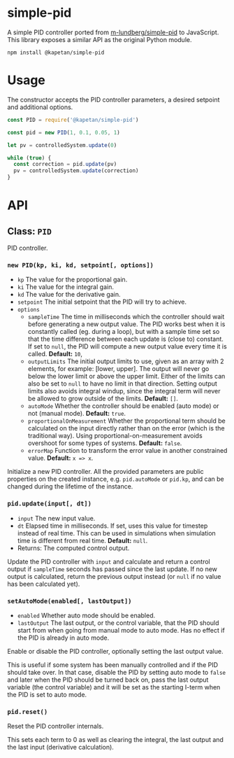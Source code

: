 # simple-pid

A simple PID controller ported from [m-lundberg/simple-pid](https://github.com/m-lundberg/simple-pid) to JavaScript. This library exposes a similar API as the original Python module.

    npm install @kapetan/simple-pid

# Usage

The constructor accepts the PID controller parameters, a desired setpoint and additional options.

```js
const PID = require('@kapetan/simple-pid')

const pid = new PID(1, 0.1, 0.05, 1)

let pv = controlledSystem.update(0)

while (true) {
  const correction = pid.update(pv)
  pv = controlledSystem.update(correction)
}
```

# API

## Class: `PID`

PID controller.

### `new PID(kp, ki, kd, setpoint[, options])`

* `kp` The value for the proportional gain.
* `ki` The value for the integral gain.
* `kd` The value for the derivative gain.
* `setpoint` The initial setpoint that the PID will try to achieve.
* `options`
    * `sampleTime` The time in milliseconds which the controller should wait before generating a new output value. The PID works best when it is constantly called (eg. during a loop), but with a sample time set so that the time difference between each update is (close to) constant. If set to `null`, the PID will compute a new output value every time it is called. **Default:** `10`,
    * `outputLimits` The initial output limits to use, given as an array with 2 elements, for example: [lower, upper]. The output will never go below the lower limit or above the upper limit. Either of the limits can also be set to `null` to have no limit in that direction. Setting output limits also avoids integral windup, since the integral term will never be allowed to grow outside of the limits. **Default:** `[]`.
    * `autoMode` Whether the controller should be enabled (auto mode) or not (manual mode). **Default:** `true`.
    * `proportionalOnMeasurement` Whether the proportional term should be calculated on the input directly rather than on the error (which is the traditional way). Using proportional-on-measurement avoids overshoot for some types of systems. **Default:** `false`.
    * `errorMap` Function to transform the error value in another constrained value. **Default:** `x => x`.

Initialize a new PID controller. All the provided parameters are public properties on the created instance, e.g. `pid.autoMode` or `pid.kp`, and can be changed during the lifetime of the instance.

### `pid.update(input[, dt])`

* `input` The new input value.
* `dt` Elapsed time in milliseconds. If set, uses this value for timestep instead of real time. This can be used in simulations when simulation time is different from real time. **Default:** `null`.
* Returns: The computed control output.

Update the PID controller with `input` and calculate and return a control output if `sampleTime` seconds has passed since the last update. If no new output is calculated, return the previous output instead (or `null` if no value has been calculated yet).

### `setAutoMode(enabled[, lastOutput])`

* `enabled` Whether auto mode should be enabled.
* `lastOutput` The last output, or the control variable, that the PID should start from when going from manual mode to auto mode. Has no effect if the PID is already in auto mode.

Enable or disable the PID controller, optionally setting the last output value.

This is useful if some system has been manually controlled and if the PID should take over. In that case, disable the PID by setting auto mode to `false` and later when the PID should be turned back on, pass the last output variable (the control variable) and it will be set as the starting I-term when the PID is set to auto mode.

### `pid.reset()`

Reset the PID controller internals.

This sets each term to 0 as well as clearing the integral, the last output and the last input (derivative calculation).
